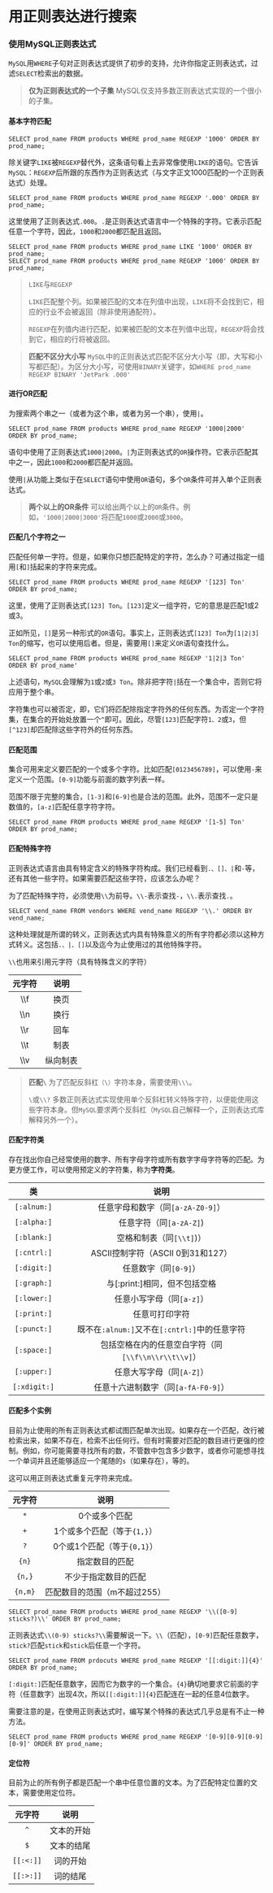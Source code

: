 # 用正则表达进行搜索

### 使用MySQL正则表达式

`MySQL`用`WHERE`子句对正则表达式提供了初步的支持，允许你指定正则表达式，过滤`SELECT`检索出的数据。

> **仅为正则表达式的一个子集** MySQL仅支持多数正则表达式实现的一个很小的子集。

#### 基本字符匹配

```mysql
SELECT prod_name FROM products WHERE prod_name REGEXP '1000' ORDER BY prod_name;
```

除关键字`LIKE`被`REGEXP`替代外，这条语句看上去非常像使用`LIKE`的语句。它告诉`MySQL`：`REGEXP`后所跟的东西作为正则表达式（与文字正文1000匹配的一个正则表达式）处理。

```mysql
SELECT prod_name FROM products WHERE prod_name REGEXP '.000' ORDER BY prod_name;
```

这里使用了正则表达式`.000`。`.`是正则表达式语言中一个特殊的字符。它表示匹配任意一个字符，因此，`1000`和`2000`都匹配且返回。

```mysql
SELECT prod_name FROM products WHERE prod_name LIKE '1000' ORDER BY prod_name;
SELECT prod_name FROM products WHERE prod_name REGEXP '1000' ORDER BY prod_name;
```

> `LIKE`与`REGEXP` 
>
> `LIKE`匹配整个列。如果被匹配的文本在列值中出现，`LIKE`将不会找到它，相应的行业不会被返回（除非使用通配符）。
>
> `REGEXP`在列值内进行匹配，如果被匹配的文本在列值中出现，`REGEXP`将会找到它，相应的行将被返回。

> **匹配不区分大小写**  `MySQL`中的正则表达式匹配不区分大小写（即，大写和小写都匹配）。为区分大小写，可使用`BINARY`关键字，如`WHERE prod_name REGEXP BINARY 'JetPark .000'`

#### 进行OR匹配

为搜索两个串之一（或者为这个串，或者为另一个串），使用`|`。

```mysql
SELECT prod_name FROM products WHERE prod_name REGEXP '1000|2000' ORDER BY prod_name;
```

语句中使用了正则表达式`1000|2000`。`|`为正则表达式的`OR`操作符。它表示匹配其中之一，因此`1000`和`2000`都匹配并返回。

使用`|`从功能上类似于在`SELECT`语句中使用`OR`语句，多个`OR`条件可并入单个正则表达式。

> **两个以上的OR条件**  可以给出两个以上的`OR`条件。例如，`'1000|2000|3000'`将匹配`1000`或`2000`或`3000`。

#### 匹配几个字符之一

匹配任何单一字符。但是，如果你只想匹配特定的字符，怎么办？可通过指定一组用`[`和`]`括起来的字符来完成。

```mysql
SELECT prod_name FROM products WHERE prod_name REGEXP '[123] Ton' ORDER BY prod_name;
```

这里，使用了正则表达式`[123] Ton`。`[123]`定义一组字符，它的意思是匹配1或2或3。

正如所见，`[]`是另一种形式的`OR`语句。事实上，正则表达式`[123] Ton`为`[1|2|3] Ton`的缩写，也可以使用后者。但是，需要用`[]`来定义`OR`语句查找什么。

```mysql
SELECT prod_name FROM products WHERE prod_name REGEXP '1|2|3 Ton' ORDER BY prod_name'
```

上述语句，`MySQL`会理解为`1`或`2`或`3 Ton`。除非把字符`|`括在一个集合中，否则它将应用于整个串。

字符集也可以被否定，即，它们将匹配除指定字符外的任何东西。为否定一个字符集，在集合的开始处放置一个`^`即可。因此，尽管`[123]`匹配字符`1、2`或`3`，但`[^123]`却匹配除这些字符外的任何东西。

#### 匹配范围

集合可用来定义要匹配的一个或多个字符。比如匹配`[0123456789]`，可以使用`-`来定义一个范围。`[0-9]`功能与前面的数字列表一样。

范围不限于完整的集合，`[1-3]`和`[6-9]`也是合法的范围。此外，范围不一定只是数值的，`[a-z]`匹配任意字符字符。

```mysql
SELECT prod_name FROM products WHERE prod_name REGEXP '[1-5] Ton' ORDER BY prod_name;
```

#### 匹配特殊字符

正则表达式语言由具有特定含义的特殊字符构成。我们已经看到`.、[]、|`和`-`等，还有其他一些字符。如果需要匹配这些字符，应该怎么办呢？

为了匹配特殊字符，必须使用`\\`为前导。`\\-`表示查找`-`，`\\.`表示查找`.`。

```mysql
SELECT vend_name FROM vendors WHERE vend_name REGEXP '\\.' ORDER BY vend_name;
```

 这种处理就是所谓的转义，正则表达式内具有特殊意义的所有字符都必须以这种方式转义。这包括`.、|、[]`以及迄今为止使用过的其他特殊字符。

`\\`也用来引用元字符（具有特殊含义的字符）

| 元字符 |   说明   |
| :----: | :------: |
|  \\\f  |   换页   |
|  \\\n  |   换行   |
|  \\\r  |   回车   |
|  \\\t  |   制表   |
|  \\\v  | 纵向制表 |

> **匹配`\`**  为了匹配反斜杠`（\）`字符本身，需要使用`\\\`。
>
> `\`或`\\?` 多数正则表达式实现使用单个反斜杠转义特殊字符，以便能使用这些字符本身。但`MySQL`要求两个反斜杠（`MySQL`自己解释一个，正则表达式库解释另外一个）。

#### 匹配字符类

存在找出你自己经常使用的数字、所有字母字符或所有数字字母字符等的匹配。为更方便工作，可以使用预定义的字符集，称为**字符类**。

|      类      |                        说明                         |
| :----------: | :-------------------------------------------------: |
| `[:alnum:]`  |          任意字母和数字（同`[a-zA-Z0-9]`）          |
| `[:alpha:]`  |               任意字符（同`[a-zA-Z]`)               |
| `[:blank:]`  |              空格和制表（同`[\\t]`)）               |
| `[:cntrl:]`  |          ASCII控制字符（ASCII 0到31和127）          |
| `[:digit:]`  |                任意数字（同`[0-9]`）                |
| `[:graph:]`  |            与[:print:]相同，但不包括空格            |
| `[:lower:]`  |              任意小写字母（同`[a-z]`）              |
| `[:print:]`  |                   任意可打印字符                    |
| `[:punct:]`  |    既不在`:alnum:]`又不在`[:cntrl:]`中的任意字符    |
| `[:space:]`  | 包括空格在内的任意空白字符（同`[\\f\\n\\r\\t\\v]`） |
| `[:upper:]`  |              任意大写字母（同`[A-Z]`）              |
| `[:xdigit:]` |         任意十六进制数字（同`[a-fA-F0-9]`）         |

#### 匹配多个实例

目前为止使用的所有正则表达式都试图匹配单次出现。如果存在一个匹配，改行被检索出来，如果不存在，检索不出任何行。但有时需要对匹配的数目进行更强的控制。例如，你可能需要寻找所有的数，不管数中包含多少数字，或者你可能想寻找一个单词并且还能够适应一个尾随的`s`（如果存在），等的。

这可以用正则表达式重复元字符来完成。

| 元字符  |             说明             |
| :-----: | :--------------------------: |
|   `*`   |        0个或多个匹配         |
|   `+`   | 1个或多个匹配（等于`{1,}`）  |
|   `?`   | 0个或1个匹配（等于`{0,1}`）  |
|  `{n}`  |        指定数目的匹配        |
| `{n,}`  |     不少于指定数目的匹配     |
| `{n,m}` | 匹配数目的范围（m不超过255） |

```mysql
SELECT prod_name FROM products WHERE prod_name REGEXP '\\([0-9] sticks?)\\' ORDER BY prod_name;
```

正则表达式`\\(0-9) sticks?\\`需要解说一下。`\\`（匹配），`[0-9]`匹配任意数字，`stick?`匹配`stick`和`stick`后任意一个字符。

```mysql
SELECT prod_name FROM prdocuts WHERE prod_name REGEXP '[[:digit:]]{4}' ORDER BY prod_name;
```

`[:digit:]`匹配任意数字，因而它为数字的一个集合。`{4}`确切地要求它前面的字符（任意数字）出现4次，所以`[[:digit:]]{4}`匹配连在一起的任意4位数字。

需要注意的是，在使用正则表达式时，编写某个特殊的表达式几乎总是有不止一种方法。

```mysql
SELECT prod_name FROM products WHERE prod_name REGEXP '[0-9][0-9][0-9][0-9]' ORDER BY prod_name;
```

#### 定位符

目前为止的所有例子都是匹配一个串中任意位置的文本。为了匹配特定位置的文本，需要使用定位符。

| 元字符 | 说明 |
| :--: | :--: |
|  `^`   | 文本的开始 |
|  `$`   | 文本的结尾 |
| `[[:<:]]` | 词的开始 |
| `[[:>:]]` | 词的结尾 |


